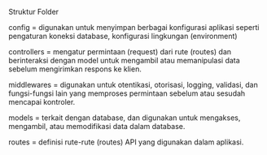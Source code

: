 Struktur Folder

config = digunakan untuk menyimpan berbagai konfigurasi aplikasi seperti pengaturan koneksi database, konfigurasi lingkungan (environment)

controllers = mengatur permintaan (request) dari rute (routes) dan berinteraksi dengan model untuk mengambil atau memanipulasi data sebelum mengirimkan respons ke klien.

middlewares = digunakan untuk otentikasi, otorisasi, logging, validasi, dan fungsi-fungsi lain yang memproses permintaan sebelum atau sesudah mencapai kontroler.

models =  terkait dengan database, dan digunakan untuk mengakses, mengambil, atau memodifikasi data dalam database. 

routes =  definisi rute-rute (routes) API yang digunakan dalam aplikasi. 

